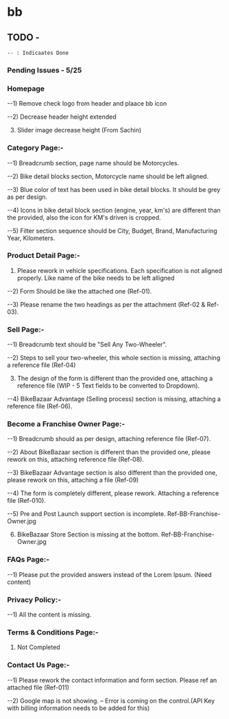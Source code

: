 # bb

## TODO -

```
-- : Indicaates Done
```

### Pending Issues - 5/25

### Homepage

--1) Remove check logo from header and plaace bb icon

--2) Decrease header height extended

3) Slider image decrease height (From Sachin)

### Category Page:-

--1) Breadcrumb section, page name should be Motorcycles.

--2) Bike detail blocks section, Motorcycle name should be left aligned.

--3) Blue color of text has been used in bike detail blocks. It should be grey as per design.

--4) Icons in bike detail block section (engine, year, km's) are different than the provided, also the icon for KM's driven is cropped.

--5) Filter section sequence should be City, Budget, Brand, Manufacturing Year, Kilometers.


### Product Detail Page:-

1) Please rework in vehicle specifications. Each specification is not aligned properly.   Like name of the bike needs to be left alligned

--2) Form Should be like the attached one (Ref-01).

--3) Please rename the two headings as per the attachment (Ref-02 & Ref-03).


### Sell Page:-
--1) Breadcrumb text should be "Sell Any Two-Wheeler".

--2) Steps to sell your two-wheeler, this whole section is missing, attaching a reference file (Ref-04)

3) The design of the form is different than the provided one, attaching a reference file (WIP - 5 Text fields to be converted to Dropdown).

--4) BikeBazaar Advantage (Selling process) section is missing, attaching a reference file (Ref-06).

 
### Become a Franchise Owner Page:-
--1) Breadcrumb should as per design, attaching reference file (Ref-07).

--2) About BikeBazaar section is different than the provided one, please rework on this, attaching reference file (Ref-08).

--3) BikeBazaar Advantage section is also different than the provided one, please rework on this, attaching a file (Ref-09)

--4) The form is completely different, please rework. Attaching a reference file (Ref-010).

--5) Pre and Post Launch support section is incomplete. Ref-BB-Franchise-Owner.jpg

6) BikeBazaar Store Section is missing at the bottom. Ref-BB-Franchise-Owner.jpg

 
### FAQs Page:-
--1) Please put the provided answers instead of the Lorem Ipsum. (Need content)

 
### Privacy Policy:-

--1) All the content is missing.

 
### Terms & Conditions Page:-
1) Not Completed


### Contact Us Page:-
--1) Please rework the contact information and form section. Please ref an attached file (Ref-011)

--2) Google map is not showing. – Error is coming on the control.(API Key with billing information needs to be added for this)
